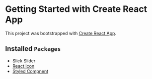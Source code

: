 # Getting Started with Create React App

This project was bootstrapped with [Create React App](https://github.com/facebook/create-react-app).


## Installed `Packages`
- Slick Slider
- [React Icon](https://react-icons.github.io/react-icons/)
- [Styled Compnent](https://styled-components.com/)



